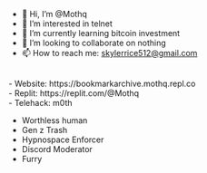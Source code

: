 - 👋 Hi, I’m @Mothq <br>
- 👀 I’m interested in telnet
- 🌱 I’m currently learning bitcoin investment<br>
- 💞️ I’m looking to collaborate on nothing<br>
- 📫 How to reach me: skylerrice512@gmail.com<br>
<br>
- Website: https://bookmarkarchive.mothq.repl.co<br>
- Replit: https://replit.com/@Mothq<br>
- Telehack: m0th<br>

- Worthless human<br>
- Gen z Trash<br>
- Hypnospace Enforcer<br>
- Discord Moderator<br>
- Furry

<!---
Mothq/Mothq is a ✨ special ✨ repository because its `README.md` (this file) appears on your GitHub profile.
You can click the Preview link to take a look at your changes.
--->
